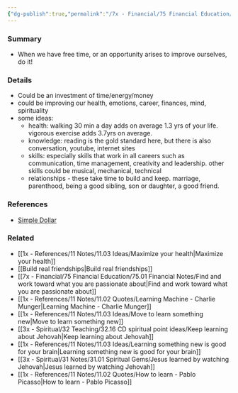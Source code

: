 ```yaml
---
{"dg-publish":true,"permalink":"/7x - Financial/75 Financial Education/75.01 Financial Notes/Improve yourself at every opportunity/","title":"Improve yourself at every opportunity","noteIcon":"","created":"2023-08-27T15:49:10.920+03:00","updated":"2024-02-14T20:17:37.986+03:00"}
---
```



### Summary
- When we have free time, or an opportunity arises to improve ourselves, do it!

### Details
- Could be an investment of time/energy/money
- could be improving our health, emotions, career, finances, mind, spirituality
- some ideas:
	- health: walking 30 min a day adds on average 1.3 yrs of your life. vigorous exercise adds 3.7yrs on average.
	- knowledge: reading is the gold standard here, but there is also conversation, youtube, internet sites
	- skills: especially skills that work in all careers such as communication, time management, creativity and leadership. other skills could be musical, mechanical, technical
	- relationships - these take time to build and keep. marriage, parenthood, being a good sibling, son or daughter, a good friend. 

### References
- [Simple Dollar](https://web.archive.org/web/20110902020254/http://www.thesimpledollar.com/)


### Related
- [[1x - References/11 Notes/11.03 Ideas/Maximize your health\|Maximize your health]]
- [[Build real friendships\|Build real friendships]]
- [[7x - Financial/75 Financial Education/75.01 Financial Notes/Find and work toward what you are passionate about\|Find and work toward what you are passionate about]]
- [[1x - References/11 Notes/11.02 Quotes/Learning Machine - Charlie Munger\|Learning Machine - Charlie Munger]]
- [[1x - References/11 Notes/11.03 Ideas/Move to learn something new\|Move to learn something new]]
- [[3x - Spiritual/32 Teaching/32.16 CD spiritual point ideas/Keep learning about Jehovah\|Keep learning about Jehovah]]
- [[1x - References/11 Notes/11.03 Ideas/Learning something new is good for your brain\|Learning something new is good for your brain]]
- [[3x - Spiritual/31 Notes/31.01 Spiritual Gems/Jesus learned by watching Jehovah\|Jesus learned by watching Jehovah]]
- [[1x - References/11 Notes/11.02 Quotes/How to learn - Pablo Picasso\|How to learn - Pablo Picasso]]